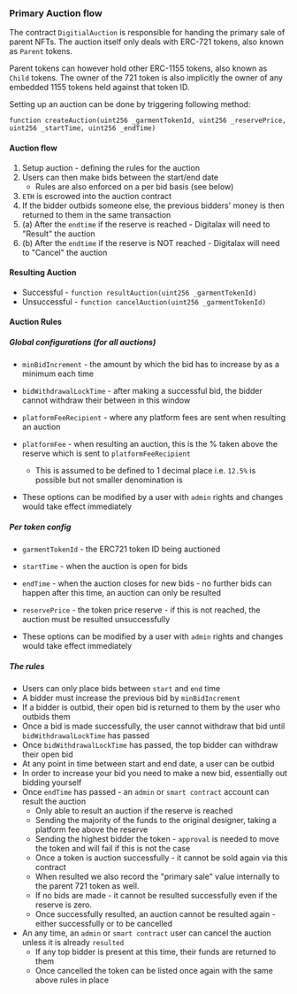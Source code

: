 ### Primary Auction flow

The contract `DigitialAuction` is responsible for handing the primary sale of parent NFTs. The auction itself only deals 
with ERC-721 tokens, also known as `Parent` tokens.

Parent tokens can however hold other ERC-1155 tokens, also known as `Child` tokens. 
The owner of the 721 token is also implicitly the owner of any embedded 1155 tokens held against that token ID.

Setting up an auction can be done by triggering following method:

```solidity
function createAuction(uint256 _garmentTokenId, uint256 _reservePrice, uint256 _startTime, uint256 _endTime)
```

#### Auction flow

1. Setup auction - defining the rules for the auction
2. Users can then make bids between the start/end date
    - Rules are also enforced on a per bid basis (see below)
3. `ETH` is escrowed into the auction contract
4. If the bidder outbids someone else, the previous bidders' money is then returned to them in the same transaction
5. (a) After the `endtime` if the reserve is reached - Digitalax will need to "Result" the auction
5. (b) After the `endtime` if the reserve is NOT reached - Digitalax will need to "Cancel" the auction

#### Resulting Auction

* Successful - `function resultAuction(uint256 _garmentTokenId)`
* Unsuccessful - `function cancelAuction(uint256 _garmentTokenId)`

#### Auction Rules

##### Global configurations (for all auctions)

* `minBidIncrement` - the amount by which the bid has to increase by as a minimum each time
* `bidWithdrawalLockTime` - after making a successful bid, the bidder cannot withdraw their between in this window
* `platformFeeRecipient` - where any platform fees are sent when resulting an auction
* `platformFee` - when resulting an auction, this is the % taken above the reserve which is sent to `platformFeeRecipient`
    * This is assumed to be defined to 1 decimal place i.e. `12.5%` is possible but not smaller denomination is 

* These options can be modified by a user with `admin` rights and changes would take effect immediately

##### Per token config

* `garmentTokenId` - the ERC721 token ID being auctioned
* `startTime` - when the auction is open for bids
* `endTime` - when the auction closes for new bids - no further bids can happen after this time, an auction can only be resulted
* `reservePrice` - the token price reserve - if this is not reached, the auction must be resulted unsuccessfully

* These options can be modified by a user with `admin` rights and changes would take effect immediately

##### The rules

* Users can only place bids between `start` and `end` time
* A bidder must increase the previous bid by `minBidIncrement`
* If a bidder is outbid, their open bid is returned to them by the user who outbids them
* Once a bid is made successfully, the user cannot withdraw that bid until `bidWithdrawalLockTime` has passed
* Once `bidWithdrawalLockTime` has passed, the top bidder can withdraw their open bid
* At any point in time between start and end date, a user can be outbid
* In order to increase your bid you need to make a new bid, essentially out bidding yourself
* Once `endTime` has passed - an `admin` or `smart contract` account can result the auction
    * Only able to result an auction if the reserve is reached
    * Sending the majority of the funds to the original designer, taking a platform fee above the reserve
    * Sending the highest bidder the token - `approval` is needed to move the token and will fail if this is not the case
    * Once a token is auction successfully - it cannot be sold again via this contract
    * When resulted we also record the "primary sale" value internally to the parent 721 token as well.
    * If no bids are made - it cannot be resulted successfully even if the reserve is zero.
    * Once successfully resulted, an auction cannot be resulted again - either successfully or to be cancelled
* An any time, an `admin` or `smart contract` user can cancel the auction unless it is already `resulted`
    * If any top bidder is present at this time, their funds are returned to them
    * Once cancelled the token can be listed once again with the same above rules in place
